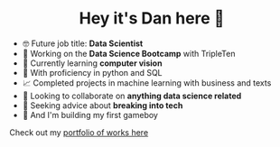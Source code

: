 <h1 align="center">Hey it's Dan here 👋</h1>

<!--
**danp0kes/danp0kes** is a ✨ _special_ ✨ repository because its `README.md` (this file) appears on your GitHub profile.

Here are some ideas to get you started:
-->

- 🤓 Future job title: **Data Scientist**
- 🔭 Working on the **Data Science Bootcamp** with TripleTen
- 🌱 Currently learning **computer vision**
- 🐍 With proficiency in python and SQL
- 📈 Completed projects in machine learning with business and texts
- 👯 Looking to collaborate on **anything data science related**
- 🤝 Seeking advice about **breaking into tech**
- 🤞 And I'm building my first gameboy

Check out my [portfolio of works here](https://github.com/danp0kes/triple-ten-projects)
